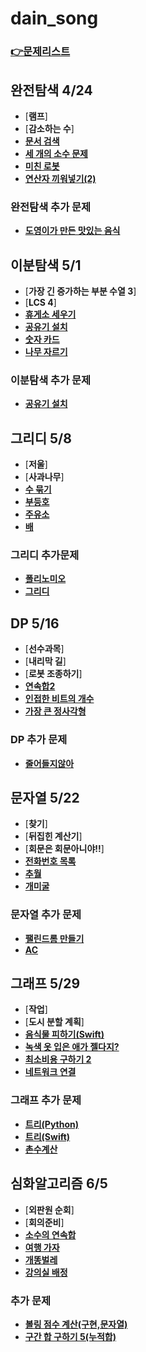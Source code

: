 # dain_song 
### [👉문제리스트](https://github.com/algorithmFor2021/main)

## 완전탐색 4/24
- [**램프**]
- [**감소하는 수**]
- [**문서 검색**](https://github.com/algorithmFor2021/dain_song/blob/main/완전탐색/BOJ-1543.py)
- [**세 개의 소수 문제**](https://github.com/algorithmFor2021/dain_song/blob/main/완전탐색/BOJ-11502.py)
- [**미친 로봇**](https://github.com/algorithmFor2021/dain_song/blob/main/완전탐색/BOJ-1405.py)
- [**연산자 끼워넣기(2)**](https://github.com/algorithmFor2021/dain_song/blob/main/완전탐색/BOJ-15658.py)

### 완전탐색 추가 문제
- [**도영이가 만든 맛있는 음식**](https://github.com/algorithmFor2021/dain_song/blob/main/완전탐색/BOJ-2961.py)

## 이분탐색 5/1 
- [**가장 긴 증가하는 부분 수열 3**]
- [**LCS 4**]
- [**휴게소 세우기**](https://github.com/algorithmFor2021/dain_song/blob/main/이분탐색/BOJ-1477.py)
- [**공유기 설치**](https://github.com/algorithmFor2021/jaebin_lee/blob/main/2021.05.01/2110.cpp)
- [**숫자 카드**](https://github.com/algorithmFor2021/dain_song/blob/main/이분탐색/BOJ-10815.py)
- [**나무 자르기**](https://github.com/algorithmFor2021/dain_song/blob/main/이분탐색/BOJ-2805.py)

### 이분탐색 추가 문제
- [**공유기 설치**](https://github.com/algorithmFor2021/dain_song/blob/main/이분탐색/BOJ-2110.py)


## 그리디 5/8
- [**저울**]
- [**사과나무**]
- [**수 묶기**](https://github.com/algorithmFor2021/dain_song/blob/main/그리디/BOJ-1744.py)
- [**부등호**](https://github.com/algorithmFor2021/dain_song/blob/main/그리디/BOJ-2529.py)
- [**주유소**](https://github.com/algorithmFor2021/dain_song/blob/main/그리디/BOJ-13305.py)
- [**배**](https://github.com/algorithmFor2021/dain_song/blob/main/그리디/BOJ-1092.py)

### 그리디 추가문제
- [**폴리노미오**](https://github.com/algorithmFor2021/dain_song/blob/main/그리디/BOJ-1343.py)
- [**그리디**](https://github.com/algorithmFor2021/dain_song/blob/main/그리디/BOJ-12904.py)

## DP 5/16
- [**선수과목**]
- [**내리막 길**]
- [**로봇 조종하기**]
- [**연속합2**](https://github.com/algorithmFor2021/dain_song/blob/main/DP/BOJ-13398.py)
- [**인접한 비트의 개수**](https://github.com/algorithmFor2021/dain_song/blob/main/DP/BOJ-2698.py)
- [**가장 큰 정사각형**](https://github.com/algorithmFor2021/dain_song/blob/main/DP/BOJ-1915.py)

### DP 추가 문제
- [**줄어들지않아**](https://github.com/algorithmFor2021/dain_song/blob/main/DP/BOJ-2688.py)

## 문자열 5/22
- [**찾기**]
- [**뒤집힌 계산기**]
- [**회문은 회문아니야!!**]
- [**전화번호 목록**](https://github.com/algorithmFor2021/dain_song/blob/main/문자열/BOJ-5052.py)
- [**추월**](https://github.com/algorithmFor2021/dain_song/blob/main/문자열/BOJ-2002.py)
- [**개미굴**](https://github.com/algorithmFor2021/dain_song/blob/main/문자열/BOJ-14725.py)

### 문자열 추가 문제
- [**팰린드롬 만들기**](https://github.com/algorithmFor2021/dain_song/blob/main/문자열/BOJ-1213.py)
- [**AC**](https://github.com/algorithmFor2021/dain_song/blob/main/문자열/BOJ-5430.py)

## 그래프 5/29
- [**작업**]
- [**도시 분할 계획**]
- [**음식물 피하기(Swift)**](https://github.com/algorithmFor2021/dain_song/blob/main/그래프/BOJ-1743.swift)
- [**녹색 옷 입은 애가 젤다지?**](https://github.com/algorithmFor2021/dain_song/blob/main/그래프/BOJ-4485.py)
- [**최소비용 구하기 2**](https://github.com/algorithmFor2021/dain_song/blob/main/그래프/BOJ-11779.py)
- [**네트워크 연결**](https://github.com/algorithmFor2021/dain_song/blob/main/그래프/BOJ-1922.py)

### 그래프 추가 문제
- [**트리(Python)**](https://github.com/algorithmFor2021/dain_song/blob/main/그래프/BOJ-4803.py)
- [**트리(Swift)**](https://github.com/algorithmFor2021/dain_song/blob/main/그래프/BOJ-4803.swift)
- [**촌수계산**](https://github.com/algorithmFor2021/dain_song/blob/main/그래프/BOJ-2644.py)

## 심화알고리즘 6/5
- [**외판원 순회**]
- [**회의준비**]
- [**소수의 연속합**](https://github.com/algorithmFor2021/dain_song/blob/main/심화알고리즘/BOJ-1644.swift)
- [**여행 가자**](https://github.com/algorithmFor2021/dain_song/blob/main/심화알고리즘/BOJ-1976.swift)
- [**개똥벌레**](https://github.com/algorithmFor2021/dain_song/blob/main/심화알고리즘/BOJ-3020.swift)
- [**강의실 배정**](https://github.com/algorithmFor2021/dain_song/blob/main/심화알고리즘/BOJ-11000.swift)

### 추가 문제
- [**볼링 점수 계산(구현,문자열)**]()
- [**구간 합 구하기 5(누적합)**]()

